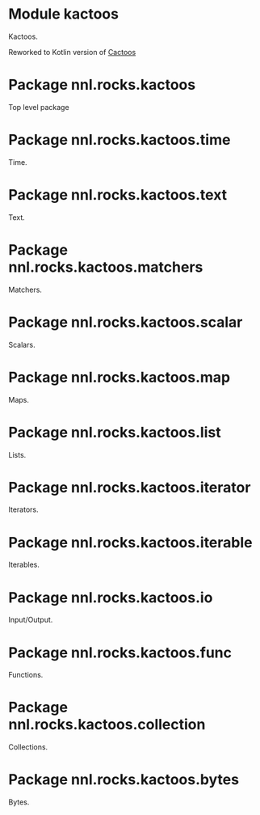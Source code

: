 # Module kactoos

Kactoos.

Reworked to Kotlin version of [Cactoos](http://www.cactoos.org)

# Package nnl.rocks.kactoos

Top level package

# Package nnl.rocks.kactoos.time

Time.

# Package nnl.rocks.kactoos.text

Text.

# Package nnl.rocks.kactoos.matchers

Matchers.

# Package nnl.rocks.kactoos.scalar

Scalars.

# Package nnl.rocks.kactoos.map

Maps.

# Package nnl.rocks.kactoos.list

Lists.

# Package nnl.rocks.kactoos.iterator

Iterators.

# Package nnl.rocks.kactoos.iterable

Iterables.

# Package nnl.rocks.kactoos.io

Input/Output.

# Package nnl.rocks.kactoos.func

Functions.

# Package nnl.rocks.kactoos.collection

Collections.

# Package nnl.rocks.kactoos.bytes

Bytes.
